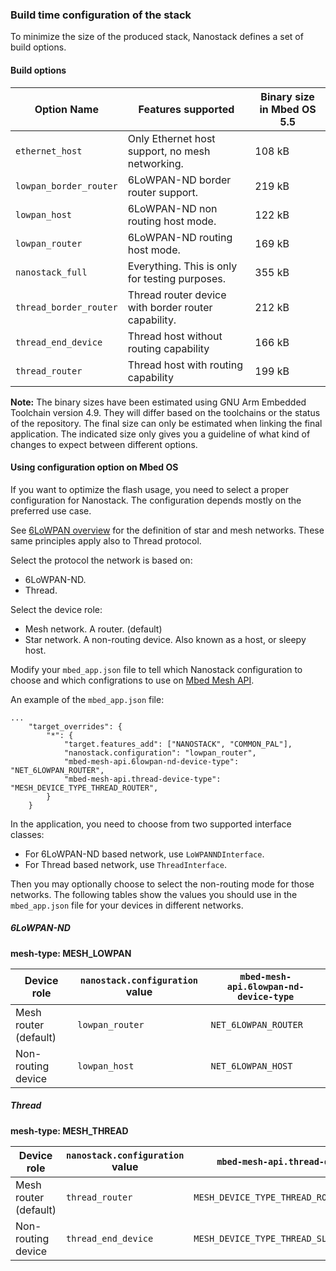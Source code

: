 ### Build time configuration of the stack

To minimize the size of the produced stack, Nanostack defines a set of build options.

#### Build options

Option Name | Features supported | Binary size in Mbed OS 5.5
------------| -------------------|------------------------------------
`ethernet_host` | Only Ethernet host support, no mesh networking. | 108 kB
`lowpan_border_router` | 6LoWPAN-ND border router support. | 219 kB
`lowpan_host` | 6LoWPAN-ND non routing host mode. | 122 kB
`lowpan_router` | 6LoWPAN-ND routing host mode. | 169 kB
`nanostack_full` | Everything. This is only for testing purposes. | 355 kB
`thread_border_router` | Thread router device with border router capability. | 212 kB
`thread_end_device` | Thread host without routing capability | 166 kB
`thread_router` | Thread host with routing capability | 199 kB

<span class="notes">**Note:** The binary sizes have been estimated using GNU Arm Embedded Toolchain version 4.9. They will differ based on the toolchains or the status of the repository. The final size can only be estimated when linking the final application. The indicated size only gives you a guideline of what kind of changes to expect between different options.</span>

#### Using configuration option on Mbed OS

If you want to optimize the flash usage, you need to select a proper configuration for Nanostack. The configuration depends mostly on the preferred use case.

See <a href="/docs/v5.6/tutorials/using-the-apis.html#overview-of-the-6lowpan-network" target="_blank">6LoWPAN overview</a> for the definition of star and mesh networks. These same principles apply also to Thread protocol.

Select the protocol the network is based on:

- 6LoWPAN-ND.
- Thread.

Select the device role:

- Mesh network. A router. (default)
- Star network. A non-routing device. Also known as a host, or sleepy host.

Modify your `mbed_app.json` file to tell which Nanostack configuration to choose and which configrations to use on <a href="/docs/v5.6/reference/mesh.html" target="_blank">Mbed Mesh API</a>.

An example of the `mbed_app.json` file:

```
...
    "target_overrides": {
        "*": {
            "target.features_add": ["NANOSTACK", "COMMON_PAL"],
            "nanostack.configuration": "lowpan_router",
            "mbed-mesh-api.6lowpan-nd-device-type": "NET_6LOWPAN_ROUTER",
            "mbed-mesh-api.thread-device-type": "MESH_DEVICE_TYPE_THREAD_ROUTER",
        }
    }
```

In the application, you need to choose from two supported interface classes:

- For 6LoWPAN-ND based network, use `LoWPANNDInterface`.
- For Thread based network, use `ThreadInterface`.

Then you may optionally choose to select the non-routing mode for those networks. The following tables show the values you should use in the `mbed_app.json` file for your devices in different networks.

##### 6LoWPAN-ND

**mesh-type: MESH_LOWPAN**

|Device role|`nanostack.configuration` value|`mbed-mesh-api.6lowpan-nd-device-type`|
|-----------|-------------------------|------------------------------------|
|Mesh router (default) | `lowpan_router` | `NET_6LOWPAN_ROUTER` |
|Non-routing device | `lowpan_host` | `NET_6LOWPAN_HOST` |

##### Thread

**mesh-type: MESH_THREAD**

|Device role|`nanostack.configuration` value|`mbed-mesh-api.thread-device-type`|
|-----------|-------------------------|------------------------------------|
|Mesh router (default) | `thread_router` | `MESH_DEVICE_TYPE_THREAD_ROUTER` |
|Non-routing device | `thread_end_device` | `MESH_DEVICE_TYPE_THREAD_SLEEPY_END_DEVICE` |

